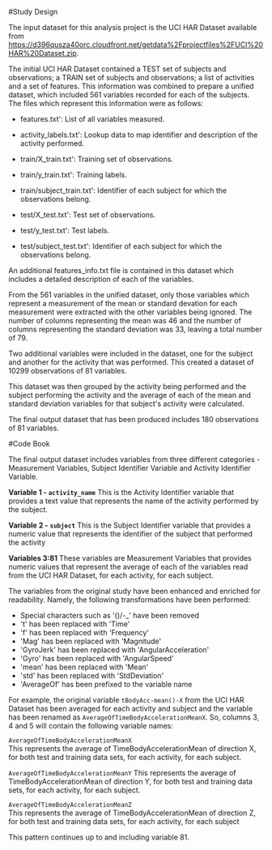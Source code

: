#Study Design

The input dataset for this analysis project is the UCI HAR Dataset available from https://d396qusza40orc.cloudfront.net/getdata%2Fprojectfiles%2FUCI%20HAR%20Dataset.zip.  

The initial UCI HAR Dataset contained a TEST set of subjects and observations;  a TRAIN set of subjects and observations; a list of activities and a set of features. This information was combined to prepare a unified dataset, which included 561 variables recorded for each of the subjects.  The files which represent this information were as follows:

* features.txt': List of all variables measured.

* activity_labels.txt': Lookup data to map identifier and description of the activity performed.

* train/X_train.txt': Training set of observations.

* train/y_train.txt': Training labels.

* train/subject_train.txt': Identifier of each subject for which the observations belong.

* test/X_test.txt': Test set of observations.

* test/y_test.txt': Test labels.

* test/subject_test.txt': Identifier of each subject for which the observations belong.

An additional features_info.txt file is contained in this dataset which includes a detailed description of each of the variables.

From the 561 variables in the unified dataset, only those variables which represent a measurement of the mean or standard devation for each measurement were extracted with the other variables being ignored.  The number of columns representing the mean was 46 and the number of columns representing the standard deviation was 33, leaving a total number of 79.  

Two additional variables were included in the dataset, one for the subject and another for the activity that was performed. This created a dataset of 10299 observations of 81 variables.

This dataset was then grouped by the activity being performed and the subject performing the activity and the average of each of the mean and standard deviation variables for that subject's activity were calculated.

The final output dataset that has been produced includes 180 observations of 81 variables.

#Code Book

The final output dataset includes variables from three different categories - Measurement Variables, Subject Identifier Variable and Activity Identifier Variable.

**Variable 1 - `activity_name`**
This is the Activity Identifier variable that provides a text value that represents the name of the activity performed by the subject.

**Variable 2 - `subject`**
This is the Subject Identifier variable that provides a numeric value that represents the identifier of the subject that performed the activity

**Variables 3:81**
These variables are Measurement Variables that provides numeric values that represent the average of each of the variables read from the UCI HAR Dataset, for each activity, for each subject.

The variables from the original study have been enhanced and enriched for readability.  Namely, the following transformations have been performed:

* Special characters such as '()/-_' have been removed
* 't' has been replaced with 'Time'
* 'f' has been replaced with 'Frequency'
* 'Mag' has been replaced with 'Magnitude'
* 'GyroJerk' has been replaced with 'AngularAcceleration'
* 'Gyro' has been replaced with 'AngularSpeed'
* 'mean' has been replaced with 'Mean'
* 'std' has been replaced with 'StdDeviation'
* 'AverageOf' has been prefixed to the variable name

For example, the original variable `tBodyAcc-mean()-X` from the UCI HAR Dataset has been averaged for each activity and subject and the variable has been renamed as `AverageOfTimeBodyAccelerationMeanX`.  So, columns 3, 4 and 5 will contain the following variable names:

`AverageOfTimeBodyAccelerationMeanX`	
This represents the average of TimeBodyAccelerationMean of direction X, for both test and training data sets, for each activity, for each subject.

`AverageOfTimeBodyAccelerationMeanY`
This represents the average of TimeBodyAccelerationMean of direction Y, for both test and training data sets, for each activity, for each subject.

`AverageOfTimeBodyAccelerationMeanZ`	
This represents the average of TimeBodyAccelerationMean of direction Z, for both test and training data sets, for each activity, for each subject	

This pattern continues up to and including variable 81.

